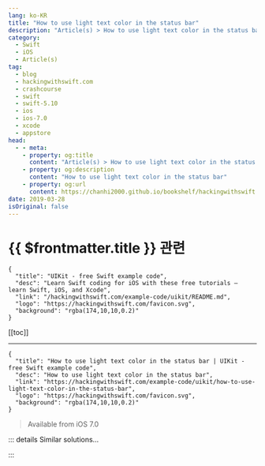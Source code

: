 ```yaml
---
lang: ko-KR
title: "How to use light text color in the status bar"
description: "Article(s) > How to use light text color in the status bar"
category:
  - Swift
  - iOS
  - Article(s)
tag: 
  - blog
  - hackingwithswift.com
  - crashcourse
  - swift
  - swift-5.10
  - ios
  - ios-7.0
  - xcode
  - appstore
head:
  - - meta:
    - property: og:title
      content: "Article(s) > How to use light text color in the status bar"
    - property: og:description
      content: "How to use light text color in the status bar"
    - property: og:url
      content: https://chanhi2000.github.io/bookshelf/hackingwithswift.com/example-code/uikit/how-to-use-light-text-color-in-the-status-bar.html
date: 2019-03-28
isOriginal: false
---
```


# {{ $frontmatter.title }} 관련

```component VPCard
{
  "title": "UIKit - free Swift example code",
  "desc": "Learn Swift coding for iOS with these free tutorials – learn Swift, iOS, and Xcode",
  "link": "/hackingwithswift.com/example-code/uikit/README.md",
  "logo": "https://hackingwithswift.com/favicon.svg",
  "background": "rgba(174,10,10,0.2)"
}
```

[[toc]]

---

```component VPCard
{
  "title": "How to use light text color in the status bar | UIKit - free Swift example code",
  "desc": "How to use light text color in the status bar",
  "link": "https://hackingwithswift.com/example-code/uikit/how-to-use-light-text-color-in-the-status-bar",
  "logo": "https://hackingwithswift.com/favicon.svg",
  "background": "rgba(174,10,10,0.2)"
}
```

> Available from iOS 7.0

<!-- TODO: 작성 -->

<!--
As of iOS 7.0, all view controllers set their own status bar style by default, which means they can have black text or white text depending on what looks best for your view controller. If you want to have light text in the status bar, add this code to your view controller:

```swift
override var preferredStatusBarStyle: UIStatusBarStyle {
    return .lightContent
}
```

If you want to change the status bar color dynamically, you should call `setNeedsStatusBarAppearanceUpdate()` on your view controller, which will force `preferredStatusBarStyle` to be read again. Pro tip: you can put `setNeedsStatusBarAppearanceUpdate()` inside an animation block to have the change animate.
-->

::: details Similar solutions…

<!--
/quick-start/swiftui/how-to-hide-and-show-the-status-bar">How to hide and show the status bar 
/example-code/uikit/how-to-hide-the-status-bar">How to hide the status bar 
/quick-start/swiftui/how-to-show-different-images-and-other-views-in-light-or-dark-mode">How to show different images and other views in light or dark mode 
/example-code/uikit/how-to-force-a-view-controller-to-use-light-or-dark-mode">How to force a view controller to use light or dark mode 
/quick-start/swiftui/how-to-preview-your-layout-in-light-and-dark-mode">How to preview your layout in light and dark mode</a>
-->

:::

